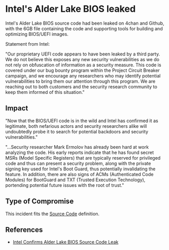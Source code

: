 <!-- cspell:ignore UEFI -->
<!-- cspell:ignore Ermolov -->

# Intel's Alder Lake BIOS leaked

Intel's Alder Lake BIOS source code had been leaked on 4chan and Github, with
the 6GB file containing the code and supporting tools for building and
optimizing BIOS/UEFI images.

Statement from Intel:

"Our proprietary UEFI code appears to have been leaked by a third party. We do
not believe this exposes any new security vulnerabilities as we do not rely on
obfuscation of information as a security measure. This code is covered under our
bug bounty program within the Project Circuit Breaker campaign, and we encourage
any researchers who may identify potential vulnerabilities to bring them our
attention through this program. We are reaching out to both customers and the
security research community to keep them informed of this situation."

## Impact

"Now that the BIOS/UEFI code is in the wild and Intel has confirmed it as
legitimate, both nefarious actors and security researchers alike will
undoubtedly probe it to search for potential backdoors and security
vulnerabilities."

"...Security researcher Mark Ermolov has already been hard at work analyzing the
code. His early reports indicate that he has found secret MSRs (Model Specific
Registers) that are typically reserved for privileged code and thus can present
a security problem, along with the private signing key used for Intel's Boot
Guard, thus potentially invalidating the feature. In addition, there are also
signs of ACMs (Authenticated Code Modules) for BootGuard and TXT (Trusted
Execution Technology), portending potential future issues with the root of
trust."

## Type of Compromise

This incident fits the [Source Code](../compromise-definitions.md#source-code)
definition.

## References

- [Intel Confirms Alder Lake BIOS Source Code Leak](https://www.tomshardware.com/news/intel-confirms-6gb-alder-lake-bios-source-code-leak-new-details-emerge)
